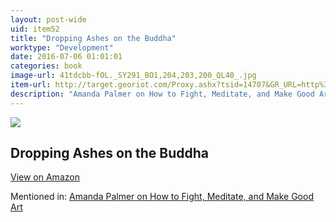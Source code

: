 ```yaml
---
layout: post-wide
uid: item52
title: "Dropping Ashes on the Buddha"
worktype: "Development"
date: 2016-07-06 01:01:01
categories: book
image-url: 41tdcbb-fOL._SY291_BO1,204,203,200_QL40_.jpg
item-url: http://target.georiot.com/Proxy.ashx?tsid=14707&GR_URL=http%3A%2F%2Fwww.amazon.com%2FDropping-Ashes-Buddha-Teachings-Master%2Fdp%2F0802130526%2F
description: "Amanda Palmer on How to Fight, Meditate, and Make Good Art"
---
```

<a href="http://target.georiot.com/Proxy.ashx?tsid=14707&GR_URL=http%3A%2F%2Fwww.amazon.com%2FDropping-Ashes-Buddha-Teachings-Master%2Fdp%2F0802130526%2F" target="blank"><img src="../../../../img/thumbs/41tdcbb-fOL._SY291_BO1,204,203,200_QL40_.jpg" class="prod-img"></a>
<h2>Dropping Ashes on the Buddha</h2>
<p><a class="btn btn-primary" href="http://target.georiot.com/Proxy.ashx?tsid=14707&GR_URL=http%3A%2F%2Fwww.amazon.com%2FDropping-Ashes-Buddha-Teachings-Master%2Fdp%2F0802130526%2F" target="blank">View on Amazon</a><p>
<p>Mentioned in: <a href="http://fourhourworkweek.com/2015/03/30/amanda-palmer/" target="blank">Amanda Palmer on How to Fight, Meditate, and Make Good Art</a></p>
